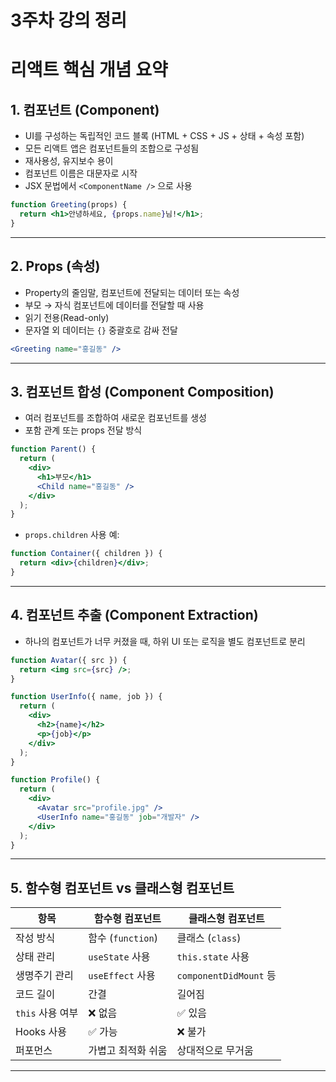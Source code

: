 # 3주차 강의 정리

# 리액트 핵심 개념 요약

## 1. 컴포넌트 (Component)
- UI를 구성하는 독립적인 코드 블록 (HTML + CSS + JS + 상태 + 속성 포함)
- 모든 리액트 앱은 컴포넌트들의 조합으로 구성됨
- 재사용성, 유지보수 용이
- 컴포넌트 이름은 대문자로 시작
- JSX 문법에서 `<ComponentName />` 으로 사용

```jsx
function Greeting(props) {
  return <h1>안녕하세요, {props.name}님!</h1>;
}
```

---

## 2. Props (속성)
- Property의 줄임말, 컴포넌트에 전달되는 데이터 또는 속성
- 부모 → 자식 컴포넌트에 데이터를 전달할 때 사용
- 읽기 전용(Read-only)
- 문자열 외 데이터는 `{}` 중괄호로 감싸 전달

```jsx
<Greeting name="홍길동" />
```

---

## 3. 컴포넌트 합성 (Component Composition)
- 여러 컴포넌트를 조합하여 새로운 컴포넌트를 생성
- 포함 관계 또는 props 전달 방식

```jsx
function Parent() {
  return (
    <div>
      <h1>부모</h1>
      <Child name="홍길동" />
    </div>
  );
}
```

- `props.children` 사용 예:

```jsx
function Container({ children }) {
  return <div>{children}</div>;
}
```

---

## 4. 컴포넌트 추출 (Component Extraction)
- 하나의 컴포넌트가 너무 커졌을 때, 하위 UI 또는 로직을 별도 컴포넌트로 분리

```jsx
function Avatar({ src }) {
  return <img src={src} />;
}

function UserInfo({ name, job }) {
  return (
    <div>
      <h2>{name}</h2>
      <p>{job}</p>
    </div>
  );
}

function Profile() {
  return (
    <div>
      <Avatar src="profile.jpg" />
      <UserInfo name="홍길동" job="개발자" />
    </div>
  );
}
```

---

## 5. 함수형 컴포넌트 vs 클래스형 컴포넌트

| 항목             | 함수형 컴포넌트         | 클래스형 컴포넌트       |
|------------------|--------------------------|--------------------------|
| 작성 방식        | 함수 (`function`)         | 클래스 (`class`)         |
| 상태 관리        | `useState` 사용           | `this.state` 사용         |
| 생명주기 관리    | `useEffect` 사용          | `componentDidMount` 등   |
| 코드 길이        | 간결                      | 길어짐                   |
| `this` 사용 여부 | ❌ 없음                   | ✅ 있음                  |
| Hooks 사용       | ✅ 가능                   | ❌ 불가                  |
| 퍼포먼스         | 가볍고 최적화 쉬움       | 상대적으로 무거움       |

---

